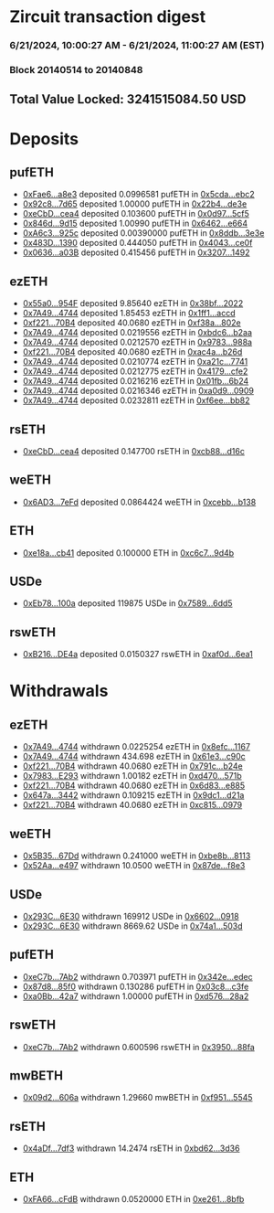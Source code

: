 # Zircuit transaction digest
### 6/21/2024, 10:00:27 AM - 6/21/2024, 11:00:27 AM (EST)
### Block 20140514 to 20140848

## Total Value Locked: 3241515084.50 USD

# Deposits
## pufETH
- [0xFae6...a8e3](https://etherscan.io/address/0xFae62c9056f9e9c3cF555311aDe26A2eAB01a8e3) deposited 0.0996581 pufETH in [0x5cda...ebc2](https://etherscan.io/tx/0xFae62c9056f9e9c3cF555311aDe26A2eAB01a8e3)
- [0x92c8...7d65](https://etherscan.io/address/0x92c848560842e1b9CC2DEBE0E6d7DBCe55297d65) deposited 1.00000 pufETH in [0x22b4...de3e](https://etherscan.io/tx/0x92c848560842e1b9CC2DEBE0E6d7DBCe55297d65)
- [0xeCbD...cea4](https://etherscan.io/address/0xeCbD7649D8893e894c9a66799F374f8Fe1f1cea4) deposited 0.103600 pufETH in [0x0d97...5cf5](https://etherscan.io/tx/0xeCbD7649D8893e894c9a66799F374f8Fe1f1cea4)
- [0x846d...9d15](https://etherscan.io/address/0x846d40a4D1e2544B668ce6c27aB0105272529d15) deposited 1.00990 pufETH in [0x6462...e664](https://etherscan.io/tx/0x846d40a4D1e2544B668ce6c27aB0105272529d15)
- [0xA6c3...925c](https://etherscan.io/address/0xA6c37993267085450aDE3b63636A25b61Ec3925c) deposited 0.00390000 pufETH in [0x8ddb...3e3e](https://etherscan.io/tx/0xA6c37993267085450aDE3b63636A25b61Ec3925c)
- [0x483D...1390](https://etherscan.io/address/0x483Dd72E795Ebff1E911C72EfC0994E1B2821390) deposited 0.444050 pufETH in [0x4043...ce0f](https://etherscan.io/tx/0x483Dd72E795Ebff1E911C72EfC0994E1B2821390)
- [0x0636...a03B](https://etherscan.io/address/0x0636B47164ea3099C6FC39c52A3f4b7B7Ecaa03B) deposited 0.415456 pufETH in [0x3207...1492](https://etherscan.io/tx/0x0636B47164ea3099C6FC39c52A3f4b7B7Ecaa03B)
## ezETH
- [0x55a0...954F](https://etherscan.io/address/0x55a0Cb9a5FC6764364F3708F27655AA7CECc954F) deposited 9.85640 ezETH in [0x38bf...2022](https://etherscan.io/tx/0x55a0Cb9a5FC6764364F3708F27655AA7CECc954F)
- [0x7A49...4744](https://etherscan.io/address/0x7A493Be5c2ce014cD049Bf178a1ac0Db1B434744) deposited 1.85453 ezETH in [0x1ff1...accd](https://etherscan.io/tx/0x7A493Be5c2ce014cD049Bf178a1ac0Db1B434744)
- [0xf221...70B4](https://etherscan.io/address/0xf2217C8Ea9A9831Df76B39616c07EdE705dB70B4) deposited 40.0680 ezETH in [0xf38a...802e](https://etherscan.io/tx/0xf2217C8Ea9A9831Df76B39616c07EdE705dB70B4)
- [0x7A49...4744](https://etherscan.io/address/0x7A493Be5c2ce014cD049Bf178a1ac0Db1B434744) deposited 0.0219556 ezETH in [0xbdc6...b2aa](https://etherscan.io/tx/0x7A493Be5c2ce014cD049Bf178a1ac0Db1B434744)
- [0x7A49...4744](https://etherscan.io/address/0x7A493Be5c2ce014cD049Bf178a1ac0Db1B434744) deposited 0.0212570 ezETH in [0x9783...988a](https://etherscan.io/tx/0x7A493Be5c2ce014cD049Bf178a1ac0Db1B434744)
- [0xf221...70B4](https://etherscan.io/address/0xf2217C8Ea9A9831Df76B39616c07EdE705dB70B4) deposited 40.0680 ezETH in [0xac4a...b26d](https://etherscan.io/tx/0xf2217C8Ea9A9831Df76B39616c07EdE705dB70B4)
- [0x7A49...4744](https://etherscan.io/address/0x7A493Be5c2ce014cD049Bf178a1ac0Db1B434744) deposited 0.0210774 ezETH in [0xa21c...7741](https://etherscan.io/tx/0x7A493Be5c2ce014cD049Bf178a1ac0Db1B434744)
- [0x7A49...4744](https://etherscan.io/address/0x7A493Be5c2ce014cD049Bf178a1ac0Db1B434744) deposited 0.0212775 ezETH in [0x4179...cfe2](https://etherscan.io/tx/0x7A493Be5c2ce014cD049Bf178a1ac0Db1B434744)
- [0x7A49...4744](https://etherscan.io/address/0x7A493Be5c2ce014cD049Bf178a1ac0Db1B434744) deposited 0.0216216 ezETH in [0x01fb...6b24](https://etherscan.io/tx/0x7A493Be5c2ce014cD049Bf178a1ac0Db1B434744)
- [0x7A49...4744](https://etherscan.io/address/0x7A493Be5c2ce014cD049Bf178a1ac0Db1B434744) deposited 0.0216346 ezETH in [0xa0d9...0909](https://etherscan.io/tx/0x7A493Be5c2ce014cD049Bf178a1ac0Db1B434744)
- [0x7A49...4744](https://etherscan.io/address/0x7A493Be5c2ce014cD049Bf178a1ac0Db1B434744) deposited 0.0232811 ezETH in [0xf6ee...bb82](https://etherscan.io/tx/0x7A493Be5c2ce014cD049Bf178a1ac0Db1B434744)
## rsETH
- [0xeCbD...cea4](https://etherscan.io/address/0xeCbD7649D8893e894c9a66799F374f8Fe1f1cea4) deposited 0.147700 rsETH in [0xcb88...d16c](https://etherscan.io/tx/0xeCbD7649D8893e894c9a66799F374f8Fe1f1cea4)
## weETH
- [0x6AD3...7eFd](https://etherscan.io/address/0x6AD3151B3A3981038d2d445d5b7E43AC96767eFd) deposited 0.0864424 weETH in [0xcebb...b138](https://etherscan.io/tx/0x6AD3151B3A3981038d2d445d5b7E43AC96767eFd)
## ETH
- [0xe18a...cb41](https://etherscan.io/address/0xe18a05d4F56ab9De8650Cd8a5E9533488C3Ccb41) deposited 0.100000 ETH in [0xc6c7...9d4b](https://etherscan.io/tx/0xe18a05d4F56ab9De8650Cd8a5E9533488C3Ccb41)
## USDe
- [0xEb78...100a](https://etherscan.io/address/0xEb78ef3cB8801Ccd4427A8C8fa174b795e1a100a) deposited 119875 USDe in [0x7589...6dd5](https://etherscan.io/tx/0xEb78ef3cB8801Ccd4427A8C8fa174b795e1a100a)
## rswETH
- [0xB216...DE4a](https://etherscan.io/address/0xB216Ea6975c6595bD87966480D1c58Eb43f0DE4a) deposited 0.0150327 rswETH in [0xaf0d...6ea1](https://etherscan.io/tx/0xB216Ea6975c6595bD87966480D1c58Eb43f0DE4a)
# Withdrawals
## ezETH
- [0x7A49...4744](https://etherscan.io/address/0x7A493Be5c2ce014cD049Bf178a1ac0Db1B434744) withdrawn 0.0225254 ezETH in [0x8efc...1167](https://etherscan.io/tx/0x7A493Be5c2ce014cD049Bf178a1ac0Db1B434744)
- [0x7A49...4744](https://etherscan.io/address/0x7A493Be5c2ce014cD049Bf178a1ac0Db1B434744) withdrawn 434.698 ezETH in [0x61e3...c90c](https://etherscan.io/tx/0x7A493Be5c2ce014cD049Bf178a1ac0Db1B434744)
- [0xf221...70B4](https://etherscan.io/address/0xf2217C8Ea9A9831Df76B39616c07EdE705dB70B4) withdrawn 40.0680 ezETH in [0x791c...b24e](https://etherscan.io/tx/0xf2217C8Ea9A9831Df76B39616c07EdE705dB70B4)
- [0x7983...E293](https://etherscan.io/address/0x798396fBae8E0620424BB6919B18b6B6388fE293) withdrawn 1.00182 ezETH in [0xd470...571b](https://etherscan.io/tx/0x798396fBae8E0620424BB6919B18b6B6388fE293)
- [0xf221...70B4](https://etherscan.io/address/0xf2217C8Ea9A9831Df76B39616c07EdE705dB70B4) withdrawn 40.0680 ezETH in [0x6d83...e885](https://etherscan.io/tx/0xf2217C8Ea9A9831Df76B39616c07EdE705dB70B4)
- [0x647a...3442](https://etherscan.io/address/0x647ad318601D2b276ab8C78D087987a79cFA3442) withdrawn 0.109215 ezETH in [0x9dc1...d21a](https://etherscan.io/tx/0x647ad318601D2b276ab8C78D087987a79cFA3442)
- [0xf221...70B4](https://etherscan.io/address/0xf2217C8Ea9A9831Df76B39616c07EdE705dB70B4) withdrawn 40.0680 ezETH in [0xc815...0979](https://etherscan.io/tx/0xf2217C8Ea9A9831Df76B39616c07EdE705dB70B4)
## weETH
- [0x5B35...67Dd](https://etherscan.io/address/0x5B3569f37C65A449d66747b1146f4276b6f567Dd) withdrawn 0.241000 weETH in [0xbe8b...8113](https://etherscan.io/tx/0x5B3569f37C65A449d66747b1146f4276b6f567Dd)
- [0x52Aa...e497](https://etherscan.io/address/0x52Aa899454998Be5b000Ad077a46Bbe360F4e497) withdrawn 10.0500 weETH in [0x87de...f8e3](https://etherscan.io/tx/0x52Aa899454998Be5b000Ad077a46Bbe360F4e497)
## USDe
- [0x293C...6E30](https://etherscan.io/address/0x293C6937D8D82e05B01335F7B33FBA0c8e256E30) withdrawn 169912 USDe in [0x6602...0918](https://etherscan.io/tx/0x293C6937D8D82e05B01335F7B33FBA0c8e256E30)
- [0x293C...6E30](https://etherscan.io/address/0x293C6937D8D82e05B01335F7B33FBA0c8e256E30) withdrawn 8669.62 USDe in [0x74a1...503d](https://etherscan.io/tx/0x293C6937D8D82e05B01335F7B33FBA0c8e256E30)
## pufETH
- [0xeC7b...7Ab2](https://etherscan.io/address/0xeC7bf9C2276740cfc663EF43BdCD605B17647Ab2) withdrawn 0.703971 pufETH in [0x342e...edec](https://etherscan.io/tx/0xeC7bf9C2276740cfc663EF43BdCD605B17647Ab2)
- [0x87d8...85f0](https://etherscan.io/address/0x87d8BDA1Ed4C94b95f7a25c656e47C6C0bD185f0) withdrawn 0.130286 pufETH in [0x03c8...c3fe](https://etherscan.io/tx/0x87d8BDA1Ed4C94b95f7a25c656e47C6C0bD185f0)
- [0xa0Bb...42a7](https://etherscan.io/address/0xa0Bb394Be5CC8783BD1f00E3843088791B5242a7) withdrawn 1.00000 pufETH in [0xd576...28a2](https://etherscan.io/tx/0xa0Bb394Be5CC8783BD1f00E3843088791B5242a7)
## rswETH
- [0xeC7b...7Ab2](https://etherscan.io/address/0xeC7bf9C2276740cfc663EF43BdCD605B17647Ab2) withdrawn 0.600596 rswETH in [0x3950...88fa](https://etherscan.io/tx/0xeC7bf9C2276740cfc663EF43BdCD605B17647Ab2)
## mwBETH
- [0x09d2...606a](https://etherscan.io/address/0x09d2E4D94a0E28385fbF44fb4C011912D108606a) withdrawn 1.29660 mwBETH in [0xf951...5545](https://etherscan.io/tx/0x09d2E4D94a0E28385fbF44fb4C011912D108606a)
## rsETH
- [0x4aDf...7df3](https://etherscan.io/address/0x4aDf9B737aB9C97F5728cBCf143483Cf6C2F7df3) withdrawn 14.2474 rsETH in [0xbd62...3d36](https://etherscan.io/tx/0x4aDf9B737aB9C97F5728cBCf143483Cf6C2F7df3)
## ETH
- [0xFA66...cFdB](https://etherscan.io/address/0xFA6618A4BC3D21d83d0D0abE6d4112DDd404cFdB) withdrawn 0.0520000 ETH in [0xe261...8bfb](https://etherscan.io/tx/0xFA6618A4BC3D21d83d0D0abE6d4112DDd404cFdB)
